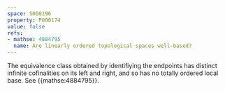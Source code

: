 ```yaml
---
space: S000196
property: P000174
value: false
refs:
- mathse: 4884795
  name: Are linearly ordered topological spaces well-based?
---
```


The equivalence class obtained by identifiying the endpoints has distinct infinite cofinalities on its left and right, and so has no totally ordered local base. See {{mathse:4884795}}.
